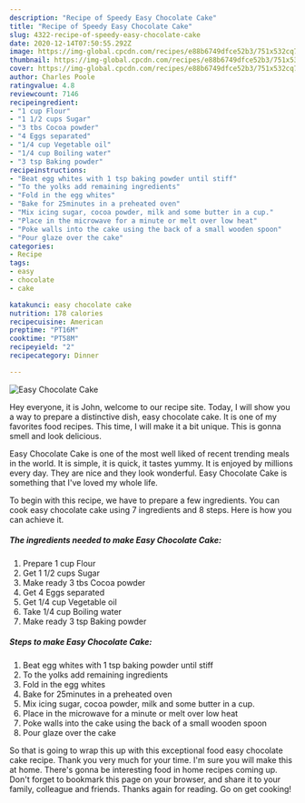 ```yaml
---
description: "Recipe of Speedy Easy Chocolate Cake"
title: "Recipe of Speedy Easy Chocolate Cake"
slug: 4322-recipe-of-speedy-easy-chocolate-cake
date: 2020-12-14T07:50:55.292Z
image: https://img-global.cpcdn.com/recipes/e88b6749dfce52b3/751x532cq70/easy-chocolate-cake-recipe-main-photo.jpg
thumbnail: https://img-global.cpcdn.com/recipes/e88b6749dfce52b3/751x532cq70/easy-chocolate-cake-recipe-main-photo.jpg
cover: https://img-global.cpcdn.com/recipes/e88b6749dfce52b3/751x532cq70/easy-chocolate-cake-recipe-main-photo.jpg
author: Charles Poole
ratingvalue: 4.8
reviewcount: 7146
recipeingredient:
- "1 cup Flour"
- "1 1/2 cups Sugar"
- "3 tbs Cocoa powder"
- "4 Eggs separated"
- "1/4 cup Vegetable oil"
- "1/4 cup Boiling water"
- "3 tsp Baking powder"
recipeinstructions:
- "Beat egg whites with 1 tsp baking powder until stiff"
- "To the yolks add remaining ingredients"
- "Fold in the egg whites"
- "Bake for 25minutes in a preheated oven"
- "Mix icing sugar, cocoa powder, milk and some butter in a cup."
- "Place in the microwave for a minute or melt over low heat"
- "Poke walls into the cake using the back of a small wooden spoon"
- "Pour glaze over the cake"
categories:
- Recipe
tags:
- easy
- chocolate
- cake

katakunci: easy chocolate cake 
nutrition: 178 calories
recipecuisine: American
preptime: "PT16M"
cooktime: "PT58M"
recipeyield: "2"
recipecategory: Dinner

---
```



![Easy Chocolate Cake](https://img-global.cpcdn.com/recipes/e88b6749dfce52b3/751x532cq70/easy-chocolate-cake-recipe-main-photo.jpg)

Hey everyone, it is John, welcome to our recipe site. Today, I will show you a way to prepare a distinctive dish, easy chocolate cake. It is one of my favorites food recipes. This time, I will make it a bit unique. This is gonna smell and look delicious.

Easy Chocolate Cake is one of the most well liked of recent trending meals in the world. It is simple, it is quick, it tastes yummy. It is enjoyed by millions every day. They are nice and they look wonderful. Easy Chocolate Cake is something that I've loved my whole life.




To begin with this recipe, we have to prepare a few ingredients. You can cook easy chocolate cake using 7 ingredients and 8 steps. Here is how you can achieve it.

<!--inarticleads1-->

##### The ingredients needed to make Easy Chocolate Cake:

1. Prepare 1 cup Flour
1. Get 1 1/2 cups Sugar
1. Make ready 3 tbs Cocoa powder
1. Get 4 Eggs separated
1. Get 1/4 cup Vegetable oil
1. Take 1/4 cup Boiling water
1. Make ready 3 tsp Baking powder




<!--inarticleads2-->

##### Steps to make Easy Chocolate Cake:

1. Beat egg whites with 1 tsp baking powder until stiff
1. To the yolks add remaining ingredients
1. Fold in the egg whites
1. Bake for 25minutes in a preheated oven
1. Mix icing sugar, cocoa powder, milk and some butter in a cup.
1. Place in the microwave for a minute or melt over low heat
1. Poke walls into the cake using the back of a small wooden spoon
1. Pour glaze over the cake




So that is going to wrap this up with this exceptional food easy chocolate cake recipe. Thank you very much for your time. I'm sure you will make this at home. There's gonna be interesting food in home recipes coming up. Don't forget to bookmark this page on your browser, and share it to your family, colleague and friends. Thanks again for reading. Go on get cooking!
